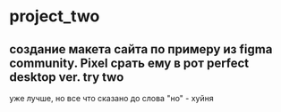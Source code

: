 # project_two
создание макета сайта по примеру из figma community.
Pixel срать ему в рот perfect
desktop ver. try two
------------------------------------------------
уже лучше, но все что сказано до слова "но" - хуйня
